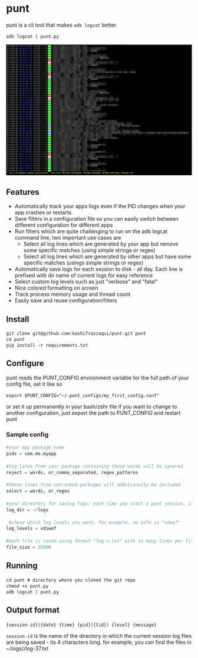 # punt
punt is a cli tool that makes `adb logcat` better. 

```
adb logcat | punt.py
```

![Screenshot](https://github.com/kashifrazzaqui/punt/blob/main/punt_screenshot.png)

## Features
* Automatically track your apps logs even if the PID changes when your app crashes or restarts
* Save filters in a configuration file so you can easily switch between different configuration for different apps
* Run filters which are quite challenging to run on the adb logcat command line, two important use cases are 
    * Select all log lines which are generated by your app but remove some specific matches (using simple strings or regex)
    * Select all log lines which are generated by other apps but have some specific matches (usings simple strings or regex)
* Automatically save logs for each session to disk - all day. Each line is prefixed with dir name of current logs for easy reference
* Select custom log levels such as just "verbose" and "fatal"
* Nice colored formatting on screen
* Track process memory usage and thread count
* Easily save and reuse configuration/filters

## Install

```
git clone git@github.com:kashifrazzaqui/punt.git punt
cd punt
pip install -r requirements.txt
```

## Configure
punt reads the PUNT_CONFIG environment variable for the full path of your config file, set it like so
```
export $PUNT_CONFIG="~/.punt_configs/my_first_config.conf"
```
or set it up permanently in your bash/zshr file
if you want to change to another configuration, just export the path to PUNT_CONFIG and restart punt

### Sample config
```python
#your app package name
pids = com.me.myapp

#log lines from your package containing these words will be ignored
reject = words, or_comma_separated, regex_patterns

#these lines from untracked packages will additionally be included
select = words, or_regex

#your directory for saving logs; each time you start a punt session, it creates a new sub directory to save files under this
log_dir = ~/logs

 #chose which log levels you want, for example, no info is "vdwef"
log_levels = vdiwef

#each file is saved using format "log-n.txt" with so many lines per file
file_size = 25000
```

## Running
```
cd punt # directory where you cloned the git repo
chmod +x punt.py
adb logcat | punt.py
```

## Output format
`{session-id}|{date} {time} {pid}({tid}) {level} {message}`

`session-id` is the name of the directory in which the current session log files are being saved - its 4 characters long.
for example, you can find the files in ~/logs/<session-id>/log-37.txt
